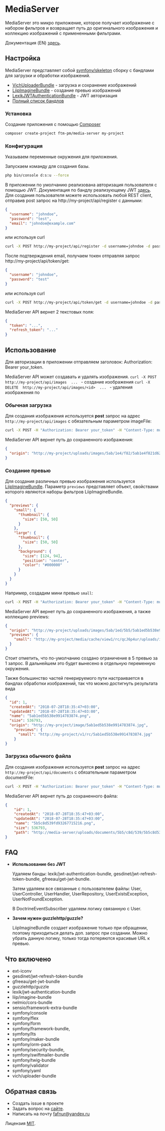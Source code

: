 # MediaServer

MediaServer это микро приложение, которое получает изображение с набором фильтров и возвращает путь 
до оригинального изображения и коллекцию изображений с примененными фильтрами.

Документация (EN) [здесь][doc].

## Настройка

MediaServer представляет собой [symfony/skeleton][1] сборку с бандлами для загрузки и обработки 
изображений.
 * [VichUploaderBundle][2] - загрузка и сохранение изображений
 * [LiipImagineBundle][3] - создание превью изображений
 * [LexikJWTAuthenticationBundle][4] - JWT авторизация
 * [Полный список бандлов](#bundles) 

### Установка

Создание приложения с помощью [Composer][composer]
```bash
composer create-project ftm-pm/media-server my-project
```

### Конфигурация

Указываем переменные окружения для приложения.

Запускаем команду для создания базы. 
```bash
php bin/console d:s:u --force
```

В приложении по умолчанию реализована авторизация пользователя с помощью JWT. Документация по бандлу реализующему 
 JWT [здесь][jwt]. 
Для создания пользователя можете использовать любой REST client, отправив post запрос 
на http://my-project/api/register с данными:
```json
{
  "username": "johndoe",
  "password": "test",
  "email": "johndoe@example.com"
}
```

или используя curl
```bash
curl -X POST http://my-project/api/register -d username=johndoe -d password=test -d email=johndoe@example.com
```
После подтверждения email, получаем токен отправляя запрос http://my-project/api/token/get:
```json
{
  "username": "johndoe",
  "password": "test"
}
```

или используя curl
```bash
curl -X POST http://my-project/api/token/get -d username=johndoe -d password=test
```

MediaServer API вернет 2 текстовых поля: 
```json
{
  "token": "...",
  "refresh_token": "..."
}
```

## Использование

Для авторизации в приложении отправляем заголовок: Authorization: Bearer your_token.

MediaServer API  может создавать и удалять изображения. 
``curl -X POST  http://my-project/api/images  ... `` - создание изображения
``curl -X DELETE  http://my-project/api/images/<id>  ... `` - удаления изображения по <id>

### Обычная загрузка

Для создания изображения используется **post** запрос на адрес `http://my-project/api/images`
c обязательным параметром imageFile:
```bash
curl -X POST -H "Authorization: Bearer your_token" -H "Content-Type: multipart/form-data" -F "imageFile=@/path/for/your/file.jpg" http://my-project/api/images
```

MediaServer API вернет путь до сохраненного изображения:
```json
{
  "origin": "http://my-project/uploads/images/5ab/1e4/f82/5ab1e4f821d62240251619.jpg"
}
```

### Создание превью

Для создания различных превью изображения используется [LiipImagineBundle][3]. Параметр ``previews`` 
представляет объект, свойствами которого являются наборы фильтров LiipImagineBundle. 

```json
{
  "previews": {
    "small": {
      "thumbnail": {
        "size": [50, 50]
      }
    },
    "large": {
      "thumbnail": {
        "size": [50, 50]
      },
      "background": { 
        "size": [124, 94], 
        "position": "center", 
        "color": "#000000"
      }
    }
  }
}
```

Например, создадим мини превью ``small``:
```bash
curl -X POST -H "Authorization: Bearer your_token" -H "Content-Type: multipart/form-data" -F "imageFile=@/path/for/your/file.jpg"  -F "previews[small][thumbnail][size][0]=100" -F "previews[small][thumbnail][size][]=50" http://my-project/api/images
```

MediaServer API вернет путь до сохраненного изображения, а также коллекцию previews:
```json
{
  "origin": "http://my-project/uploads/images/5ab/1ed/5b5/5ab1ed5b538e9914783874.jpg",
  "previews": {
    "small": "http://my-project/media/cache/view1/rc/qcJ6p4ur/uploads/images/5ab/1ed/5b5/5ab1ed5b538e9914783874.jpg"
  }
}
```

Стоит отметить, что по-умолчанию создано ограничение в 5 превью за 1 запрос.
В дальнейшем это будет вынесено в отдельную переменную окружения. 

Также большинство частей генерируемого пути настраивается в бандлах обработки изображений, так что можно достигнуть результата вида
```json
{
  "id": 1,
  "createdAt": "2018-07-28T18:35:47+03:00",
  "updatedAt": "2018-07-28T18:35:47+03:00",
  "name": "5ab1ed5b538e9914783874.png",
  "size": 536793,
  "origin": "http://my-project/image/5ab1ed5b538e9914783874.jpg",
    "previews": {
      "small": "http://my-project/v1/rc/5ab1ed5b538e9914783874.jpg"
    }
}
```

### Загрузка обычного файла

Для создания изображения используется **post** запрос на адрес `http://my-project/api/documents`
c обязательным параметром documentFile:

```bash
curl -X POST -H "Authorization: Bearer your_token" -H "Content-Type: multipart/form-data" -F "documentFile=@/path/for/your/file.jpg" http://my-project/api/documents
```

MediaServer API вернет путь до сохраненного файла:
```json
{
    "id": 1,
    "createdAt": "2018-07-28T18:35:47+03:00",
    "updatedAt": "2018-07-28T18:35:47+03:00",
    "name": "5b5c8d539fd93267715216.png",
    "size": 536793,
    "path": "http://media-server/uploads/documents/5b5/c8d/539/5b5c8d539fd93267715216.png"
}
```

## FAQ
 - **Использование без JWT**
 
    Удаляем банды: lexik/jwt-authentication-bundle, gesdinet/jwt-refresh-token-bundle, 
    gfreeau/get-jwt-bundle.
    
    Затем удаляем все связанные с пользователем файлы: User, UserController, UserHandler, UserRepository, UserExistsException, UserNotFoundException.
    
    В DoctrineEventSubscriber удаляем логику связанную с User.
 
 - **Зачем нужен guzzlehttp/guzzle?**
    
    LiipImagineBundle создает изображение только при обращении, поэтому приходиться делать доп. запрос при создании.
    Можно убрать данную логику, только тогда потеряются красивые URL к превью.

<a name="bundles"><h2>Что включено</h2></a>

 * ext-iconv
 * gesdinet/jwt-refresh-token-bundle
 * gfreeau/get-jwt-bundle
 * guzzlehttp/guzzle
 * lexik/jwt-authentication-bundle
 * liip/imagine-bundle
 * nelmio/cors-bundle
 * sensio/framework-extra-bundle
 * symfony/console
 * symfony/flex
 * symfony/form
 * symfony/framework-bundle,
 * symfony/lts
 * symfony/maker-bundle
 * symfony/orm-pack
 * symfony/security-bundle,
 * symfony/swiftmailer-bundle
 * symfony/twig-bundle
 * symfony/validator
 * symfony/yaml
 * vich/uploader-bundle
 
## Обратная связь
 
* Создать issue в проекте
* Задать вопрос на [сайте](https://ftm.pm).
* Написать на почту fafnur@yandex.ru

Лицензия [MIT][license].

[1]: https://github.com/symfony/skeleton
[2]: https://github.com/dustin10/VichUploaderBundle
[3]: https://github.com/liip/LiipImagineBundle
[4]: https://github.com/lexik/LexikJWTAuthenticationBundle
[composer]: https://getcomposer.org/
[doc]: https://github.com/ftm-pm/media-server/blob/master/README.md
[jwt]: https://github.com/lexik/LexikJWTAuthenticationBundle/blob/master/Resources/doc/index.md
[license]: https://github.com/ftm-pm/media-server/blob/master/LICENSE.txt

